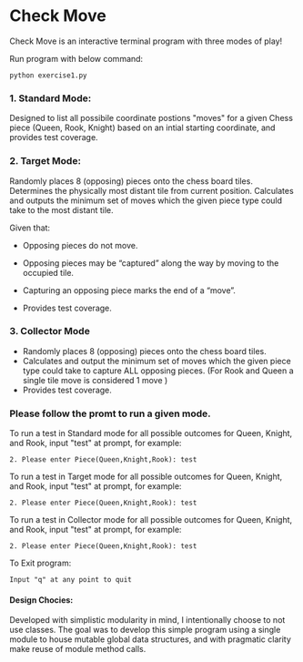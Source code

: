 # Check Move

Check Move is an interactive terminal program with three modes of play!

Run program with below command:

    python exercise1.py





### 1. Standard Mode:

Designed to list all possibile coordinate postions "moves" for a given Chess piece (Queen, Rook, Knight) based on an intial starting coordinate, and provides test coverage.

### 2. Target Mode:

Randomly places 8 (opposing) pieces onto the chess board tiles.
Determines the physically most distant tile from current position. Calculates and
outputs the minimum set of moves which the given piece type could take to the most distant tile.

Given that:

* Opposing pieces do not move.

* Opposing pieces may be “captured” along the way by moving to the occupied tile.

* Capturing an opposing piece marks the end of a “move”.

* Provides test coverage.

### 3. Collector Mode

* Randomly places 8 (opposing) pieces onto the chess board tiles.
* Calculates and output the minimum set of moves which the given piece type could take to capture ALL opposing pieces. (For Rook and Queen a single tile move is considered 1 move )
* Provides test coverage.


### Please follow the promt to run a given mode.


To run a test in Standard mode for all possible outcomes for Queen, Knight, and Rook, input
"test" at  prompt, for example:

    2. Please enter Piece(Queen,Knight,Rook): test

To run a test in Target mode for all possible outcomes for Queen, Knight, and Rook, input
"test" at  prompt, for example:

    2. Please enter Piece(Queen,Knight,Rook): test

To run a test in Collector mode for all possible outcomes for Queen, Knight, and Rook, input
"test" at  prompt, for example:

    2. Please enter Piece(Queen,Knight,Rook): test

To Exit program:

    Input "q" at any point to quit


#### Design Chocies:
Developed with simplistic modularity in mind, I intentionally choose to not use classes. The goal was to develop this simple program using a single module to house mutable global data structures, and with pragmatic clarity make reuse of module method calls.    